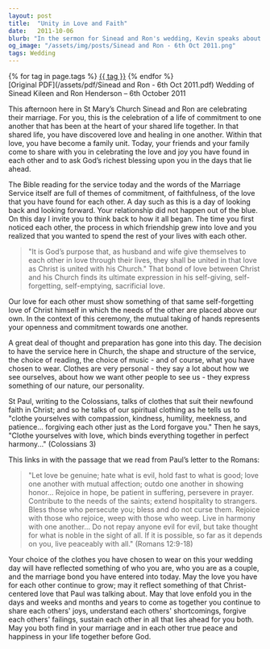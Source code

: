 ```yaml
---
layout: post
title:  "Unity in Love and Faith"
date:   2011-10-06
blurb: "In the sermon for Sinead and Ron's wedding, Kevin speaks about the importance of commitment, faithfulness, and love that mirrors the bond between Christ and his Church. He reflects on the journey of the couple's relationship and the Christian dimension of their union. The sermon also touches on the symbolism of clothing in expressing one's nature and the spiritual attire of compassion, kindness, and love as described by St. Paul."
og_image: "/assets/img/posts/Sinead and Ron - 6th Oct 2011.png"
tags: Wedding
---    
```

<div class="tag-pills">
    {% for tag in page.tags %}
    <a href="{{ site.baseurl }}/tag/{{ tag | slugify }}" class="tag-pill">{{ tag }}</a>
    {% endfor %}
</div>
[Original PDF](/assets/pdf/Sinead and Ron - 6th Oct 2011.pdf)
Wedding of Sinead Kileen and Ron Henderson – 6th October 2011

This afternoon here in St Mary’s Church Sinead and Ron are celebrating their marriage. For you, this is the celebration of a life of commitment to one another that has been at the heart of your shared life together. In that shared life, you have discovered love and healing in one another. Within that love, you have become a family unit. Today, your friends and your family come to share with you in celebrating the love and joy you have found in each other and to ask God’s richest blessing upon you in the days that lie ahead.

The Bible reading for the service today and the words of the Marriage Service itself are full of themes of commitment, of faithfulness, of the love that you have found for each other. A day such as this is a day of looking back and looking forward. Your relationship did not happen out of the blue. On this day I invite you to think back to how it all began. The time you first noticed each other, the process in which friendship grew into love and you realized that you wanted to spend the rest of your lives with each other.

> "It is God’s purpose that, as husband and wife give themselves to each other in love through their lives, they shall be united in that love as Christ is united with his Church." That bond of love between Christ and his Church finds its ultimate expression in his self-giving, self-forgetting, self-emptying, sacrificial love.

Our love for each other must show something of that same self-forgetting love of Christ himself in which the needs of the other are placed above our own. In the context of this ceremony, the mutual taking of hands represents your openness and commitment towards one another.

A great deal of thought and preparation has gone into this day. The decision to have the service here in Church, the shape and structure of the service, the choice of reading, the choice of music - and of course, what you have chosen to wear. Clothes are very personal - they say a lot about how we see ourselves, about how we want other people to see us - they express something of our nature, our personality.

St Paul, writing to the Colossians, talks of clothes that suit their newfound faith in Christ; and so he talks of our spiritual clothing as he tells us to "clothe yourselves with compassion, kindness, humility, meekness, and patience... forgiving each other just as the Lord forgave you." Then he says, "Clothe yourselves with love, which binds everything together in perfect harmony..." (Colossians 3)

This links in with the passage that we read from Paul’s letter to the Romans:

> "Let love be genuine; hate what is evil, hold fast to what is good; love one another with mutual affection; outdo one another in showing honor... Rejoice in hope, be patient in suffering, persevere in prayer. Contribute to the needs of the saints; extend hospitality to strangers. Bless those who persecute you; bless and do not curse them. Rejoice with those who rejoice, weep with those who weep. Live in harmony with one another... Do not repay anyone evil for evil, but take thought for what is noble in the sight of all. If it is possible, so far as it depends on you, live peaceably with all." (Romans 12:9-18)

Your choice of the clothes you have chosen to wear on this your wedding day will have reflected something of who you are, who you are as a couple, and the marriage bond you have entered into today. May the love you have for each other continue to grow; may it reflect something of that Christ-centered love that Paul was talking about. May that love enfold you in the days and weeks and months and years to come as together you continue to share each others' joys, understand each others' shortcomings, forgive each others' failings, sustain each other in all that lies ahead for you both. May you both find in your marriage and in each other true peace and happiness in your life together before God.
